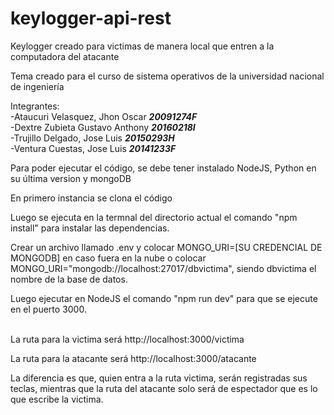 # keylogger-api-rest
Keylogger creado para victimas de manera local que entren a la computadora del atacante<br/>

Tema creado para el curso de sistema operativos de la universidad nacional de ingeniería<br/>

Integrantes:<br/>
-Ataucuri Velasquez, Jhon Oscar   <b><i>20091274F</i></b><br/>
-Dextre Zubieta Gustavo Anthony   <b><i>20160218I</i></b><br/>
-Trujillo Delgado, Jose Luis      <b><i>20150293H</i></b><br/>
-Ventura Cuestas, Jose Luis       <b><i>20141233F</i></b><br/>

Para poder ejecutar el código, se debe tener instalado NodeJS, Python en su última version y mongoDB<br/>

En primero instancia se clona el código<br/>

Luego se ejecuta en la termnal del directorio actual el comando "npm install" para instalar las dependencias.<br/>

Crear un archivo llamado .env y colocar MONGO_URI=[SU CREDENCIAL DE MONGODB] en caso fuera en la nube o colocar MONGO_URI="mongodb://localhost:27017/dbvictima", siendo dbvictima
el nombre de la base de datos.<br/>

Luego ejecutar en NodeJS el comando "npm run dev" para que se ejecute en el puerto 3000.<br/><br/>

La ruta para la victima será http://localhost:3000/victima<br/>

La ruta para la atacante será http://localhost:3000/atacante<br/>

La diferencia es que, quien entra a la ruta victima, serán registradas sus teclas, mientras que la ruta del atacante solo será de espectador que es lo que escribe la victima.
